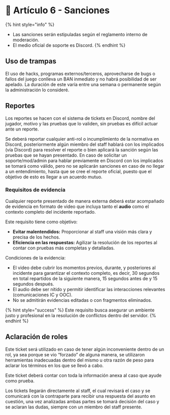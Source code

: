 # 📙 Artículo 6 - Sanciones

{% hint style="info" %}
* Las sanciones serán estipuladas según el reglamento interno de moderación.
* El medio oficial de soporte es Discord.
{% endhint %}

## Uso de trampas

El uso de hacks, programas externos/terceros, aprovecharse de bugs o fallos del juego conlleva un BAN inmediato y no habrá posibilidad de ser apelado. La duración de este varía entre una semana o permanente según la administración lo consideré.

## Reportes

Los reportes se hacen con el sistema de tickets en Discord, nombre del jugador, motivo y las pruebas que lo validen, sin pruebas es difícil actuar ante un reporte.

Se deberá reportar cualquier anti-rol o incumplimiento de la normativa en Discord, posteriormente algún miembro del staff hablará con los implicados (vía Discord) para resolver el reporte o bien aplicará la sanción según las pruebas que se hayan presentado. En caso de solicitar un soporte/mod/admin para hablar previamente en Discord con los implicados se tomará como válido, pero no se aplicarán sanciones en caso de no llegar a un entendimiento, hasta que se cree el reporte oficial, puesto que el objetivo de esto es llegar a un acuerdo mutuo.

### Requisitos de evidencia

Cualquier reporte presentado de manera externa deberá estar acompañado de evidencia en formato de video que incluya tanto el **audio** como el contexto completo del incidente reportado.

Este requisito tiene como objetivo:

* **Evitar malentendidos:** Proporcionar al staff una visión más clara y precisa de los hechos.
* **Eficiencia en las respuestas:** Agilizar la resolución de los reportes al contar con pruebas más completas y detalladas.

Condiciones de la evidencia:

* El video debe cubrir los momentos previos, durante, y posteriores al incidente para garantizar el contexto completo, es decir, 30 segundos en total repartidos de la siguiente manera, 15 segundos antes de y 15 segundos después.
* El audio debe ser nítido y permitir identificar las interacciones relevantes (comunicaciones IC y OOC).
* No se admitirán evidencias editadas o con fragmentos eliminados.

{% hint style="success" %}
Este requisito busca asegurar un ambiente justo y profesional en la resolución de conflictos dentro del servidor.
{% endhint %}

## Aclaración de roles

Este ticket será utilizado en caso de tener algún inconveniente dentro de un rol, ya sea porque se vio “forzado” de alguna manera, se utilizaron herramientas inadecuadas dentro del mismo u otra razón de peso para aclarar los términos en los que se llevó a cabo.

Este ticket deberá contar con toda la información anexa al caso que ayude como prueba.

Los tickets llegarán directamente al staff, el cual revisará el caso y se comunicará con la contraparte para recibir una respuesta del asunto en cuestión, una vez analizadas ambas partes se tomará decisión del caso y se aclaran las dudas, siempre con un miembro del staff presente.
